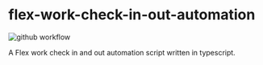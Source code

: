 # flex-work-check-in-out-automation

![github workflow](https://github.com/stevejkang/flex-work-check-in-out-automation/actions/workflows/healthCheck.yml/badge.svg)

A Flex work check in and out automation script written in typescript.
